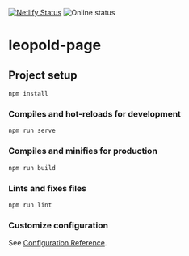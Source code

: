 [![Netlify Status](https://api.netlify.com/api/v1/badges/100e29fd-4f03-4281-ade5-53f24af82d68/deploy-status)](https://app.netlify.com/sites/leopold-page/deploys)
![Online status](https://img.shields.io/website?down_message=offline&up_message=online&url=https%3A%2F%2Fleopold.page)

# leopold-page

## Project setup
```
npm install
```

### Compiles and hot-reloads for development
```
npm run serve
```

### Compiles and minifies for production
```
npm run build
```

### Lints and fixes files
```
npm run lint
```

### Customize configuration
See [Configuration Reference](https://cli.vuejs.org/config/).

